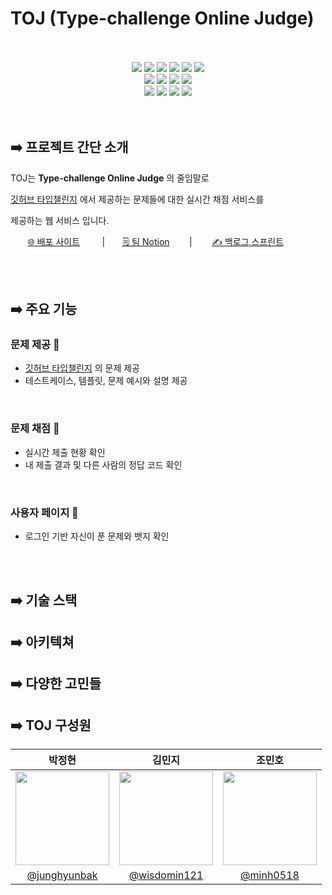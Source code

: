 # TOJ (Type-challenge Online Judge)

<br />
<br />


<div align="center">

  <img src ="https://img.shields.io/badge/Javascript-F7DF1E?&style=flat-square&logo=Javascript&logoColor=black"/>
  <img src ="https://img.shields.io/badge/TypeScript-3178C6?&style=flat-square&logo=TypeScript&logoColor=white"/>
  <img src ="https://img.shields.io/badge/React-61DAFB?&style=flat-square&logo=React&logoColor=white"/>
  <img src ="https://img.shields.io/badge/reactquery-FF4154?&style=flat-square&logo=reactquery&logoColor=white"/>
  <img src ="https://img.shields.io/badge/Zustand-EF8235?&style=flat-square&logo=Zustand&logoColor=white"/>
  <img src ="https://img.shields.io/badge/vanilla extract-DB7093?&style=flat-square&logo=vanilla extract&logoColor=white"/>
 
  <br>
  <img src="https://img.shields.io/badge/NestJS-E0234E?style=flat-square&logo=NestJS&logoColor=white"/>
  <img src="https://img.shields.io/badge/PostgreSQL-4169E1?style=flat-square&logo=PostgreSQL&logoColor=white"/>
  <img src="https://img.shields.io/badge/Redis-DC382D?style=flat-square&logo=Redis&logoColor=white"/>
  <img src="https://img.shields.io/badge/Docker-2496ED?style=flat-square&logo=Docker&logoColor=white"/>
  <br>
  <img src="https://img.shields.io/badge/Github Actions-2088FF?style=flat-square&logo=Github Actions&logoColor=white"/>
  <img src="https://img.shields.io/badge/Github-181717?style=flat-square&logo=Github&logoColor=white"/>
  <img src ="https://img.shields.io/badge/Git-F05032?&style=flat-square&logo=Git&logoColor=white"/>
  <img src ="https://img.shields.io/badge/cloudtype-333333?&style=flat-square&logo=cloudtype&logoColor=white"/>

</div>


<br />
<br />



## ➡️ 프로젝트 간단 소개

TOJ는 **Type-challenge Online Judge** 의 줄임말로 

[깃허브 타입챌린지](https://github.com/type-challenges/type-challenges) 에서 제공하는 문제들에 대한 실시간 채점 서비스를 

제공하는 웹 서비스 입니다.


&nbsp; &nbsp; &nbsp; &nbsp;[🌐 배포 사이트](https://toj-fe.vercel.app/) &nbsp; &nbsp; &nbsp; &nbsp; |&nbsp; &nbsp; &nbsp; &nbsp;[🗒️ 팀 Notion](https://efficacious-snout-c37.notion.site/TOJ-d2c2136a5ee1451099ea7618436028f0?pvs=4) &nbsp; &nbsp; &nbsp; &nbsp;|&nbsp; &nbsp; &nbsp; &nbsp;
[✍️ 백로그,스프린트](https://docs.google.com/spreadsheets/d/1YRG5IQeLVcm4QQxgQkdtO_R742IVgMWYD6CZZtkFcQA/edit#gid=1918285500)


<br />
<br />


## ➡️ 주요 기능


### 문제 제공 📘

- [깃허브 타입챌린지](https://github.com/type-challenges/type-challenges) 의 문제 제공
- 테스트케이스, 템플릿, 문제 예시와 설명 제공

<br />

### 문제 채점 💯

- 실시간 제출 현황 확인
- 내 제출 결과 및 다른 사람의 정답 코드 확인

<br />

### 사용자 페이지 🙆

- 로그인 기반 자신이 푼 문제와 뱃지 확인



<br />
<br />


## ➡️ 기술 스택


## ➡️ 아키텍쳐


## ➡️ 다양한 고민들


## ➡️ TOJ 구성원

| 박정현 | 김민지 | 조민호 |
| :-----:  | :-----: | :------: |
| <img width="150" height="150" src="https://avatars.githubusercontent.com/u/44913775?v=4"> |<img width="150" height="150" src ="https://avatars.githubusercontent.com/u/46989954?v=4">|<img width="150" height="150" src="https://avatars.githubusercontent.com/u/78631876?v=4">|
| [@junghyunbak](https://github.com/junghyunbak) |[@wisdomin121](https://github.com/wisdomin121)|[@minh0518](https://github.com/minh0518)|
